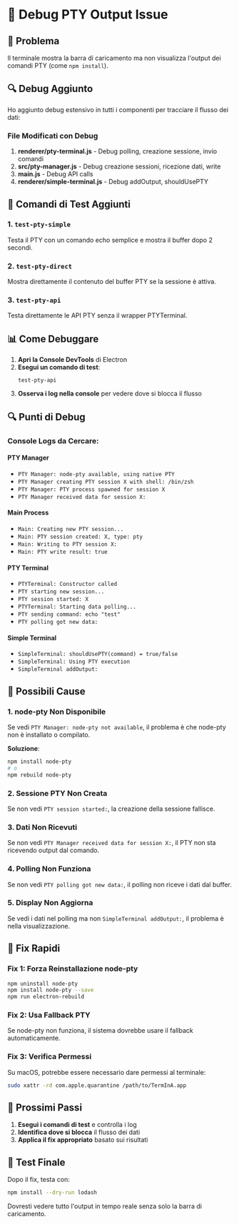 # 🐛 Debug PTY Output Issue

## 🎯 Problema
Il terminale mostra la barra di caricamento ma non visualizza l'output dei comandi PTY (come `npm install`).

## 🔍 Debug Aggiunto

Ho aggiunto debug estensivo in tutti i componenti per tracciare il flusso dei dati:

### File Modificati con Debug
1. **renderer/pty-terminal.js** - Debug polling, creazione sessione, invio comandi
2. **src/pty-manager.js** - Debug creazione sessioni, ricezione dati, write
3. **main.js** - Debug API calls
4. **renderer/simple-terminal.js** - Debug addOutput, shouldUsePTY

## 🧪 Comandi di Test Aggiunti

### 1. `test-pty-simple`
Testa il PTY con un comando echo semplice e mostra il buffer dopo 2 secondi.

### 2. `test-pty-direct` 
Mostra direttamente il contenuto del buffer PTY se la sessione è attiva.

### 3. `test-pty-api`
Testa direttamente le API PTY senza il wrapper PTYTerminal.

## 📊 Come Debuggare

1. **Apri la Console DevTools** di Electron
2. **Esegui un comando di test**:
   ```
   test-pty-api
   ```
3. **Osserva i log nella console** per vedere dove si blocca il flusso

## 🔍 Punti di Debug

### Console Logs da Cercare:

#### PTY Manager
- `PTY Manager: node-pty available, using native PTY`
- `PTY Manager creating PTY session X with shell: /bin/zsh`
- `PTY Manager: PTY process spawned for session X`
- `PTY Manager received data for session X:`

#### Main Process
- `Main: Creating new PTY session...`
- `Main: PTY session created: X, type: pty`
- `Main: Writing to PTY session X:`
- `Main: PTY write result: true`

#### PTY Terminal
- `PTYTerminal: Constructor called`
- `PTY starting new session...`
- `PTY session started: X`
- `PTYTerminal: Starting data polling...`
- `PTY sending command: echo "test"`
- `PTY polling got new data:`

#### Simple Terminal
- `SimpleTerminal: shouldUsePTY(command) = true/false`
- `SimpleTerminal: Using PTY execution`
- `SimpleTerminal addOutput:`

## 🚨 Possibili Cause

### 1. node-pty Non Disponibile
Se vedi `PTY Manager: node-pty not available`, il problema è che node-pty non è installato o compilato.

**Soluzione**:
```bash
npm install node-pty
# o
npm rebuild node-pty
```

### 2. Sessione PTY Non Creata
Se non vedi `PTY session started:`, la creazione della sessione fallisce.

### 3. Dati Non Ricevuti
Se non vedi `PTY Manager received data for session X:`, il PTY non sta ricevendo output dal comando.

### 4. Polling Non Funziona
Se non vedi `PTY polling got new data:`, il polling non riceve i dati dal buffer.

### 5. Display Non Aggiorna
Se vedi i dati nel polling ma non `SimpleTerminal addOutput:`, il problema è nella visualizzazione.

## 🔧 Fix Rapidi

### Fix 1: Forza Reinstallazione node-pty
```bash
npm uninstall node-pty
npm install node-pty --save
npm run electron-rebuild
```

### Fix 2: Usa Fallback PTY
Se node-pty non funziona, il sistema dovrebbe usare il fallback automaticamente.

### Fix 3: Verifica Permessi
Su macOS, potrebbe essere necessario dare permessi al terminale:
```bash
sudo xattr -rd com.apple.quarantine /path/to/TermInA.app
```

## 📝 Prossimi Passi

1. **Esegui i comandi di test** e controlla i log
2. **Identifica dove si blocca** il flusso dei dati
3. **Applica il fix appropriato** basato sui risultati

## 🎯 Test Finale

Dopo il fix, testa con:
```bash
npm install --dry-run lodash
```

Dovresti vedere tutto l'output in tempo reale senza solo la barra di caricamento.
